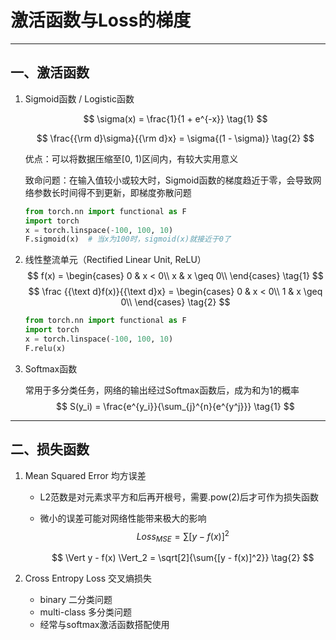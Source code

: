 # 激活函数与Loss的梯度

------

## 一、激活函数

1. Sigmoid函数 / Logistic函数

   $$
   \sigma(x) = \frac{1}{1 + e^{-x}}
   \tag{1}
   $$

   $$
   \frac{{\rm d}\sigma}{{\rm d}x} = \sigma{(1 - \sigma)}
   \tag{2}
   $$


   优点：可以将数据压缩至[0, 1)区间内，有较大实用意义

   致命问题：在输入值较小或较大时，Sigmoid函数的梯度趋近于零，会导致网络参数长时间得不到更新，即梯度弥散问题

   ```python
   from torch.nn import functional as F
   import torch
   x = torch.linspace(-100, 100, 10)
   F.sigmoid(x)  # 当x为100时，sigmoid(x)就接近于0了
   ```

2. 线性整流单元（Rectified Linear Unit, ReLU）
   $$
   f(x) = 
   \begin{cases}
   0 & x < 0\\
   x & x \geq 0\\
   \end{cases}
   \tag{1}
   $$
   $$
   \frac {{\text d}f(x)}{{\text d}x} = 
   \begin{cases}
   0 & x < 0\\
   1 & x \geq 0\\
   \end{cases}
   \tag{2}
   $$

   ```python
   from torch.nn import functional as F
   import torch
   x = torch.linspace(-100, 100, 10)
   F.relu(x)
   ```

3. Softmax函数

   常用于多分类任务，网络的输出经过Softmax函数后，成为和为1的概率
   $$
   S(y_i) = \frac{e^{y_i}}{\sum_{j}^{n}{e^{y^j}}} \tag{1}
   $$
   

    

------

## 二、损失函数

1. Mean Squared Error 均方误差

   - L2范数是对元素求平方和后再开根号，需要.pow(2)后才可作为损失函数
   - 微小的误差可能对网络性能带来极大的影响
     $$
     Loss_{MSE} = \sum{[{y - f(x)]^2}}
     \tag{1}
     $$

     $$
     \Vert y - f(x) \Vert_2 = \sqrt[2]{\sum{[y - f(x)]^2}}
     \tag{2}
     $$
   
2. Cross Entropy Loss 交叉熵损失

   - binary 二分类问题
   - multi-class 多分类问题
   - 经常与softmax激活函数搭配使用

